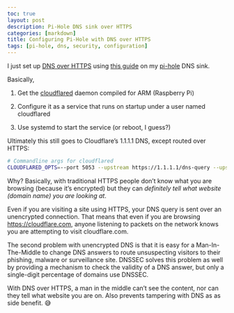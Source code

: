 ```yaml
---
toc: true
layout: post
description: Pi-Hole DNS sink over HTTPS
categories: [markdown]
title: Configuring Pi-Hole with DNS over HTTPS
tags: [pi-hole, dns, security, configuration]
---
```


I just set up [DNS over HTTPS](https://en.wikipedia.org/wiki/DNS_over_HTTPS) using [this guide](https://docs.pi-hole.net/guides/dns-over-https/) on my [pi-hole](https://pi-hole.net) DNS sink.

Basically,

1. Get the [cloudflared](https://developers.cloudflare.com/1.1.1.1/dns-over-https/cloudflared-proxy/) daemon compiled for ARM (Raspberry Pi)

2. Configure it as a service that runs on startup under a user named cloudflared

3. Use systemd to start the service (or reboot, I guess?)

Ultimately this still goes to Cloudflare’s 1.1.1.1 DNS, except routed over HTTPS:

```bash
# Commandline args for cloudflared
CLOUDFLARED_OPTS=--port 5053 --upstream https://1.1.1.1/dns-query --upstream https://1.0.0.1/dns-query
```

Why? Basically, with traditional HTTPS people don’t know what you are browsing (because it’s encrypted) but they can _definitely tell what website (domain name) you are looking at_.

Even if you are visiting a site using HTTPS, your DNS query is sent over an unencrypted connection. That means that even if you are browsing <https://cloudflare.com>, anyone listening to packets on the network knows you are attempting to visit cloudflare.com.

The second problem with unencrypted DNS is that it is easy for a Man-In-The-Middle to change DNS answers to route unsuspecting visitors to their phishing, malware or surveillance site. DNSSEC solves this problem as well by providing a mechanism to check the validity of a DNS answer, but only a single-digit percentage of domains use DNSSEC.

With DNS over HTTPS, a man in the middle can’t see the content, nor can they tell what website you are on. Also prevents tampering with DNS as as side benefit. :sweat_smile:
